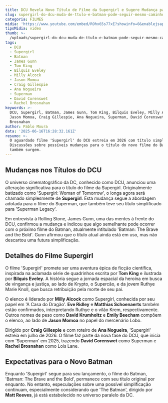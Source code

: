 ```yaml
---
title: DCU Revela Novo Título de Filme da Supergirl e Sugere Mudança para Batman
slug: supergirl-do-dcu-muda-de-ttulo-e-batman-pode-seguir-mesmo-caminho-entenda
categoria: FILMES
midia: 'https://www.youtube.com/embed/ROhx65s77xE?showinfo=0&enablejsapi=1'
tipoMidia: video
thumb: >-
  /uploads/supergirl-do-dcu-muda-de-ttulo-e-batman-pode-seguir-mesmo-caminho-entenda-thumb.png
tags:
  - DCU
  - Supergirl
  - Batman
  - James Gunn
  - Tom King
  - Bilquis Eveley
  - Milly Alcock
  - Jason Momoa
  - Craig Gillespie
  - Ana Nogueira
  - Superman
  - David Corenswet
  - Rachel Brosnahan
keywords: >-
  DCU, Supergirl, Batman, James Gunn, Tom King, Bilquis Eveley, Milly Alcock,
  Jason Momoa, Craig Gillespie, Ana Nogueira, Superman, David Corenswet, Rachel
  Brosnahan
author: Pablo Moura
data: '2025-06-16T16:28:32.161Z'
resumo: >-
  O aguardado filme 'Supergirl' do DCU estreia em 2026 com título simplificado.
  Discussões sobre possíveis mudanças para o título do novo filme do Batman
  também surgem.
---
```


## Mudanças nos Títulos do DCU

O universo cinematográfico da DC, conhecido como DCU, anunciou uma alteração significativa para o título do filme da Supergirl. Originalmente batizado como 'Supergirl: Woman of Tomorrow', o longa agora será chamado simplesmente de **Supergirl**. Esta mudança segue a abordagem adotada para o filme do Superman, que também teve seu título simplificado para 'Superman Legacy'.

Em entrevista à Rolling Stone, James Gunn, uma das mentes à frente do DCU, confirmou a mudança e indicou que algo semelhante pode ocorrer com o próximo filme do Batman, atualmente intitulado 'Batman: The Brave and the Bold'. Gunn afirmou que o título atual ainda está em uso, mas não descartou uma futura simplificação.

## Detalhes do Filme Supergirl

O filme 'Supergirl' promete ser uma aventura épica de ficção científica, inspirada na aclamada série de quadrinhos escrita por **Tom King** e ilustrada por **Bilquis Eveley**. A história segue a jornada espacial da heroína em busca de vingança e justiça, ao lado de Krypto, o Supercão, e da jovem Ruthye Marie Knoll, que busca retribuição pela morte de seu pai.

O elenco é liderado por **Milly Alcock** como Supergirl, conhecida por seu papel em 'A Casa do Dragão'. **Eve Ridley** e **Matthias Schoenaerts** também estão confirmados, interpretando Ruthye e o vilão Krem, respectivamente. Outros nomes de peso como **David Krumholtz** e **Emily Beecham** compõem o elenco, ao lado de **Jason Momoa** no papel do mercenário Lobo.

Dirigido por **Craig Gillespie** e com roteiro de **Ana Nogueira**, 'Supergirl' estreia em julho de 2026. O filme faz parte da nova fase do DCU, que inicia com 'Superman' em 2025, trazendo **David Corenswet** como Superman e **Rachel Brosnahan** como Lois Lane.

## Expectativas para o Novo Batman

Enquanto 'Supergirl' segue para seu lançamento, o filme do Batman, 'Batman: The Brave and the Bold', permanece com seu título original por enquanto. No entanto, especulações sobre uma possível simplificação continuam, especialmente considerando que 'The Batman', dirigido por **Matt Reeves**, já está estabelecido no universo paralelo da DC.

